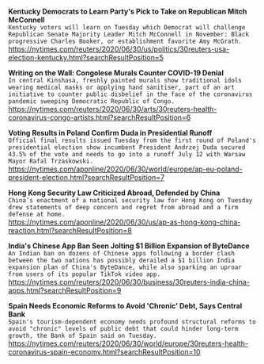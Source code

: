 **Kentucky Democrats to Learn Party's Pick to Take on Republican Mitch McConnell**\
`Kentucky voters will learn on Tuesday which Democrat will challenge Republican Senate Majority Leader Mitch McConnell in November: Black progressive Charles Booker, or establishment favorite Amy McGrath.`\
https://nytimes.com/reuters/2020/06/30/us/politics/30reuters-usa-election-kentucky.html?searchResultPosition=5

**Writing on the Wall: Congolese Murals Counter COVID-19 Denial**\
`In central Kinshasa, freshly painted murals show traditional idols wearing medical masks or applying hand sanitiser, part of an art initiative to counter public disbelief in the face of the coronavirus pandemic sweeping Democratic Republic of Congo.`\
https://nytimes.com/reuters/2020/06/30/arts/30reuters-health-coronavirus-congo-artists.html?searchResultPosition=6

**Voting Results in Poland Confirm Duda in Presidential Runoff**\
`Official final results issued Tuesday from the first round of Poland's presidential election show incumbent President Andrzej Duda secured 43.5% of the vote and needs to go into a runoff July 12 with Warsaw Mayor Rafal Trzaskowski. `\
https://nytimes.com/aponline/2020/06/30/world/europe/ap-eu-poland-president-election.html?searchResultPosition=7

**Hong Kong Security Law Criticized Abroad, Defended by China**\
`China’s enactment of a national security law for Hong Kong on Tuesday drew statements of deep concern and regret from abroad and a firm defense at home.`\
https://nytimes.com/aponline/2020/06/30/us/ap-as-hong-kong-china-reaction.html?searchResultPosition=8

**India's Chinese App Ban Seen Jolting $1 Billion Expansion of ByteDance**\
`An Indian ban on dozens of Chinese apps following a border clash between the two nations has possibly derailed a $1 billion India expansion plan of China's ByteDance, while also sparking an uproar from users of its popular TikTok video app.`\
https://nytimes.com/reuters/2020/06/30/business/30reuters-india-china-apps.html?searchResultPosition=9

**Spain Needs Economic Reforms to Avoid 'Chronic' Debt, Says Central Bank**\
`Spain's tourism-dependent economy needs profound structural reforms to avoid "chronic" levels of public debt that could hinder long-term growth, the Bank of Spain said on Tuesday.`\
https://nytimes.com/reuters/2020/06/30/world/europe/30reuters-health-coronavirus-spain-economy.html?searchResultPosition=10

